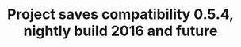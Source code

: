 ---
title: 'Project saves compatibility 0.5.4, nightly build 2016 and future'
redirect_to:
  - 'https://discuss.pencil2d.org/t/project-saves-compatibility-0-5-4-nightly-build-2016-and-future/1212'
---